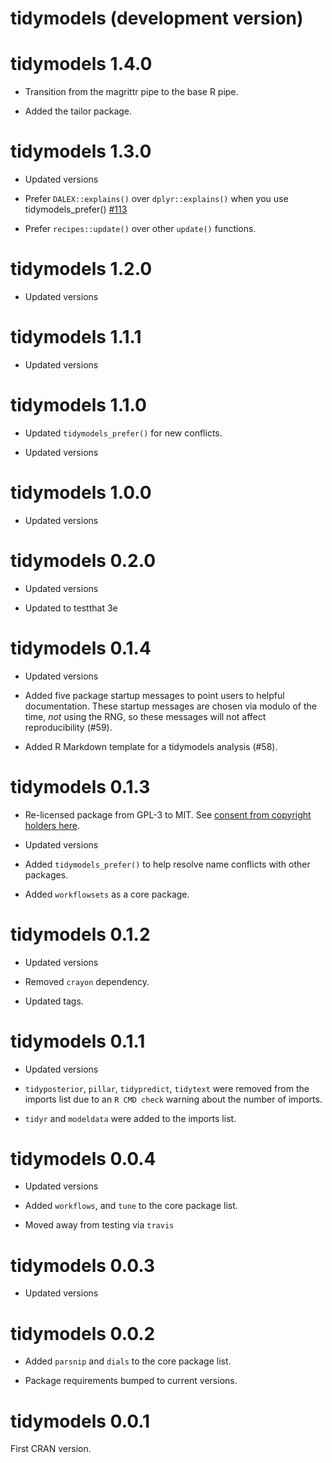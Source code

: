 # tidymodels (development version)

# tidymodels 1.4.0

* Transition from the magrittr pipe to the base R pipe.

* Added the tailor package. 

# tidymodels 1.3.0

 * Updated versions
 
 * Prefer `DALEX::explains()` over `dplyr::explains()` when you use tidymodels_prefer() [#113](https://github.com/tidymodels/tidymodels/issues/113)

 * Prefer `recipes::update()` over other `update()` functions.

# tidymodels 1.2.0

 * Updated versions

# tidymodels 1.1.1

 * Updated versions

# tidymodels 1.1.0

 * Updated `tidymodels_prefer()` for new conflicts. 
 
 * Updated versions
 
# tidymodels 1.0.0

 * Updated versions

# tidymodels 0.2.0

 * Updated versions
 
 * Updated to testthat 3e

# tidymodels 0.1.4

 * Updated versions

 * Added five package startup messages to point users to helpful documentation. These startup messages are chosen via modulo of the time, _not_ using the RNG, so these messages will not affect reproducibility (#59).

 * Added R Markdown template for a tidymodels analysis (#58).

# tidymodels 0.1.3

 * Re-licensed package from GPL-3 to MIT. See [consent from copyright holders here](https://github.com/tidymodels/tidymodels/issues/51).

 * Updated versions
 
 * Added `tidymodels_prefer()` to help resolve name conflicts with other packages.
 
 * Added `workflowsets` as a core package. 

# tidymodels 0.1.2

 * Updated versions
 
 * Removed `crayon` dependency. 
 
 * Updated tags.
 
# tidymodels 0.1.1

 * Updated versions
 
 * `tidyposterior`, `pillar`, `tidypredict`, `tidytext` were removed from the imports list due to an `R CMD check` warning about the number of imports.  
 
 * `tidyr` and `modeldata` were added to the imports list. 

# tidymodels 0.0.4

 * Updated versions

 * Added `workflows`, and `tune` to the core package list. 

 * Moved away from testing via `travis`

# tidymodels 0.0.3

 * Updated versions

# tidymodels 0.0.2

 * Added  `parsnip` and `dials` to the core package list. 

 * Package requirements bumped to current versions.


# tidymodels 0.0.1

First CRAN version.



